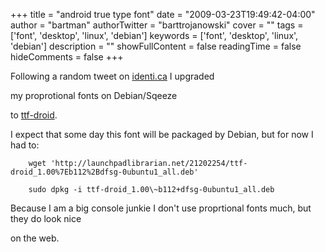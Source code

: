 +++
title = "android true type font"
date = "2009-03-23T19:49:42-04:00"
author = "bartman"
authorTwitter = "barttrojanowski"
cover = ""
tags = ['font', 'desktop', 'linux', 'debian']
keywords = ['font', 'desktop', 'linux', 'debian']
description = ""
showFullContent = false
readingTime = false
hideComments = false
+++

Following a random tweet on [identi.ca](http://identi.ca/barttrojanowski) I upgraded

my proprotional fonts on Debian/Sqeeze

to [ttf-droid](http://www.stefanoforenza.com/get-androids-fonts-on-ubuntu-how-to/).



I expect that some day this font will be packaged by Debian, but for now I had to:



        wget 'http://launchpadlibrarian.net/21202254/ttf-droid_1.00%7Eb112%2Bdfsg-0ubuntu1_all.deb'

        sudo dpkg -i ttf-droid_1.00\~b112+dfsg-0ubuntu1_all.deb



Because I am a big console junkie I don't use proprtional fonts much, but they do look nice

on the web.
